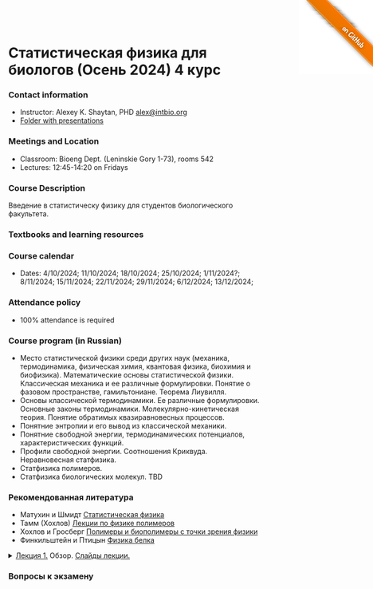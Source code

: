 <a href="https://github.com/intbio/statphys_2024/blob/main/index.md"><img style="position: absolute; top: 0; right: 0; border: 0;" src="gitimg.png" alt="To GitHub"></a>
# Статистическая физика для биологов (Осень 2024) 4 курс 

### Contact information
- Instructor: Alexey K. Shaytan, PHD alex@intbio.org
- [Folder with presentations]()

### Meetings and Location
- Classroom: Bioeng Dept. (Leninskie Gory 1-73), rooms 542
- Lectures: 12:45-14:20 on Fridays


### Course Description
Введение в статистическу физику для студентов биологического факультета. 
 
### Textbooks and learning resources

### Course calendar
- Dates: 4/10/2024; 11/10/2024; 18/10/2024; 25/10/2024; 1/11/2024?; 8/11/2024; 15/11/2024; 22/11/2024; 29/11/2024; 6/12/2024; 13/12/2024;

### Attendance policy
- 100% attendance is required



### Course program (in Russian)

- Место статистической физики среди других наук (механика, термодинамика, физическая химия, квантовая физика, биохимия и биофизика). Математические основы статистической физики. Классическая механика и ее различные формулировки. Понятие о фазовом пространстве, гамильтониане. Теорема Лиувилля.
- Основы классической термодинамики. Ее различные формулировки. Основные законы термодинамики. Молекулярно-кинетическая теория. Понятие обратимых квазиравновесных процессов.
- Понятние энтропии и его вывод из классической механики.
- Понятние свободной энергии, термодинамических потенциалов, характеристических функций.
- Профили свободной энергии. Соотношения Криквуда. Неравновесная статфизика.
- Статфизика полимеров.
- Статфизика биологических молекул.
TBD

### Рекомендованная литература
- Матухин и Шмидт [Статистическая физика](https://lib.kgeu.ru/irbis64r_15/scan/188эл.pdf)
- Тамм (Хохлов) [Лекции по физике полимеров](https://teach-in.ru/file/synopsis/pdf/polymer-physics-M.pdf)
- Хохлов и Гросберг [Полимеры и биополимеры с точки зрения физики](https://www.labirint.ru/books/487320/)
- Финкильштейн и Птицын [Физика белка](https://mol.bio.msu.ru/res/DOC61/2012_Book_fizika_belka.pdf)

<details><summary><ins>Лекция 1.</ins> Обзор.
<a href="">Слайды лекции.</a> 
<br>
</details>
 

### Вопросы к экзамену
